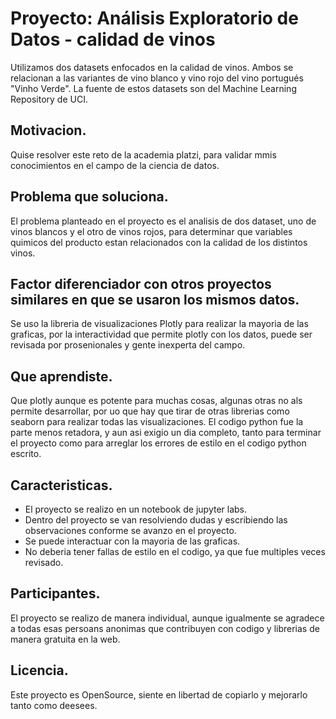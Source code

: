 # Proyecto: Análisis Exploratorio de Datos - calidad de vinos

Utilizamos dos datasets enfocados en la calidad de vinos. Ambos se relacionan a las variantes de vino 
blanco y vino rojo del vino portugués "Vinho Verde".
La fuente de estos datasets son del Machine Learning Repository de UCI.


## Motivacion.
Quise resolver este reto de la academia platzi, para validar mmis conocimientos en el campo de la 
ciencia de datos.


## Problema que soluciona.
El problema planteado en el proyecto es el analisis de dos dataset, uno de vinos blancos y el otro
de vinos rojos, para determinar que variables quimicos del producto estan relacionados con la
calidad de los distintos vinos.


## Factor diferenciador con otros proyectos similares en que se usaron los mismos datos.
Se uso la libreria de visualizaciones Plotly para realizar la mayoria de las graficas, por la 
interactividad que permite plotly con los datos, puede ser revisada por prosenionales y gente inexperta 
del campo.


## Que aprendiste.
Que plotly aunque es potente para muchas cosas, algunas otras no als permite desarrollar, por uo que
hay que tirar de otras librerias como seaborn para realizar todas las visualizaciones. El codigo 
python fue la parte menos retadora, y aun asi exigio un dia completo, tanto para terminar el proyecto
como para arreglar los errores de estilo en el codigo python escrito.


## Caracteristicas.
* El proyecto se realizo en un notebook de jupyter labs.
* Dentro del proyecto se van resolviendo dudas y escribiendo las observaciones conforme se avanzo
en el proyecto.
* Se puede interactuar con la mayoria de las graficas.
* No deberia tener fallas de estilo en el codigo, ya que fue multiples veces revisado.


## Participantes.
El proyecto se realizo de manera individual, aunque igualmente se agradece a todas esas persoans 
anonimas que contribuyen con codigo y librerias de manera gratuita en la web.


## Licencia.
Este proyecto es OpenSource, siente en libertad de copiarlo y mejorarlo tanto como deesees.